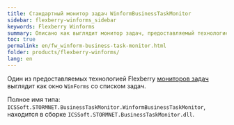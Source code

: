 ```yaml
---
title: Стандартный монитор задач WinformBusinessTaskMonitor
sidebar: flexberry-winforms_sidebar
keywords: Flexberry Winforms
summary: Описано как выглядит монитор задач, предоставляемый технологией, и указано его полное .net имя
toc: true
permalink: en/fw_winform-business-task-monitor.html
folder: products/flexberry-winforms/
lang: en
---
```


Один из предоставляемых технологией Flexberry [мониторов задач](fo_business-task-monitor.html) выглядит как окно `WinForms` со списком задач.

Полное имя типа: `ICSSoft.STORMNET.BusinessTaskMonitor.WinformBusinessTaskMonitor`, находится в сборке `ICSSoft.STORMNET.BusinessTaskMonitor.dll`. 
 
